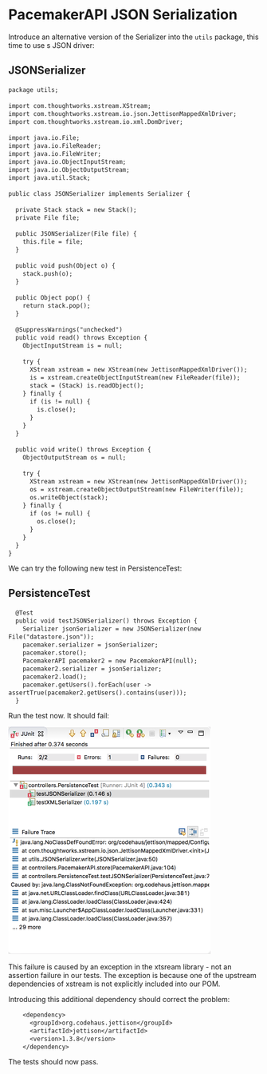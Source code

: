 # PacemakerAPI JSON Serialization 

Introduce an alternative version of the Serializer into the `utils` package, this time to use s JSON driver:


## JSONSerializer

~~~
package utils;

import com.thoughtworks.xstream.XStream;
import com.thoughtworks.xstream.io.json.JettisonMappedXmlDriver;
import com.thoughtworks.xstream.io.xml.DomDriver;

import java.io.File;
import java.io.FileReader;
import java.io.FileWriter;
import java.io.ObjectInputStream;
import java.io.ObjectOutputStream;
import java.util.Stack;

public class JSONSerializer implements Serializer {

  private Stack stack = new Stack();
  private File file;

  public JSONSerializer(File file) {
    this.file = file;
  }

  public void push(Object o) {
    stack.push(o);
  }

  public Object pop() {
    return stack.pop();
  }

  @SuppressWarnings("unchecked")
  public void read() throws Exception {
    ObjectInputStream is = null;

    try {
      XStream xstream = new XStream(new JettisonMappedXmlDriver());
      is = xstream.createObjectInputStream(new FileReader(file));
      stack = (Stack) is.readObject();
    } finally {
      if (is != null) {
        is.close();
      }
    }
  }

  public void write() throws Exception {
    ObjectOutputStream os = null;

    try {
      XStream xstream = new XStream(new JettisonMappedXmlDriver());
      os = xstream.createObjectOutputStream(new FileWriter(file));
      os.writeObject(stack);
    } finally {
      if (os != null) {
        os.close();
      }
    }
  }
}
~~~

We can try the following new test in PersistenceTest:


## PersistenceTest

~~~
  @Test
  public void testJSONSerializer() throws Exception {
    Serializer jsonSerializer = new JSONSerializer(new File("datastore.json"));
    pacemaker.serializer = jsonSerializer;
    pacemaker.store();
    PacemakerAPI pacemaker2 = new PacemakerAPI(null);
    pacemaker2.serializer = jsonSerializer;
    pacemaker2.load();
    pacemaker.getUsers().forEach(user -> assertTrue(pacemaker2.getUsers().contains(user)));
  }
~~~


Run the test now. It should fail:

![](img/02.png)

This failure is caused by an exception in the xtsream library - not an assertion failure in our tests. The exception is because one of the upstream dependencies of xstream is not explicitly included into our POM.

Introducing this additional dependency should correct the problem:

~~~
    <dependency>
      <groupId>org.codehaus.jettison</groupId>
      <artifactId>jettison</artifactId>
      <version>1.3.8</version>
    </dependency>
~~~

The tests should now pass.


